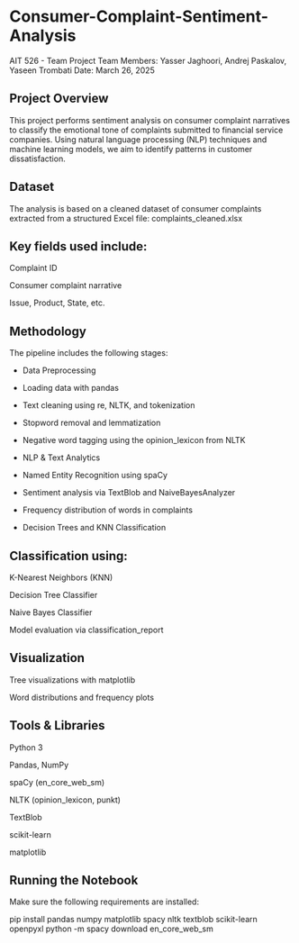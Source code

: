 # Consumer-Complaint-Sentiment-Analysis
AIT 526 - Team Project
Team Members: Yasser Jaghoori, Andrej Paskalov, Yaseen Trombati
Date: March 26, 2025

## Project Overview
This project performs sentiment analysis on consumer complaint narratives to classify the emotional tone of complaints submitted to financial service companies. Using natural language processing (NLP) techniques and machine learning models, we aim to identify patterns in customer dissatisfaction.

## Dataset
The analysis is based on a cleaned dataset of consumer complaints extracted from a structured Excel file:
complaints_cleaned.xlsx

## Key fields used include:

Complaint ID

Consumer complaint narrative

Issue, Product, State, etc.

## Methodology
The pipeline includes the following stages:

- Data Preprocessing

- Loading data with pandas

- Text cleaning using re, NLTK, and tokenization

- Stopword removal and lemmatization

- Negative word tagging using the opinion_lexicon from NLTK

- NLP & Text Analytics

- Named Entity Recognition using spaCy

- Sentiment analysis via TextBlob and NaiveBayesAnalyzer

- Frequency distribution of words in complaints

- Decision Trees and KNN Classification

## Classification using:

K-Nearest Neighbors (KNN)

Decision Tree Classifier

Naive Bayes Classifier

Model evaluation via classification_report

## Visualization

Tree visualizations with matplotlib

Word distributions and frequency plots

## Tools & Libraries
Python 3

Pandas, NumPy

spaCy (en_core_web_sm)

NLTK (opinion_lexicon, punkt)

TextBlob

scikit-learn

matplotlib

## Running the Notebook
Make sure the following requirements are installed:

pip install pandas numpy matplotlib spacy nltk textblob scikit-learn openpyxl
python -m spacy download en_core_web_sm
